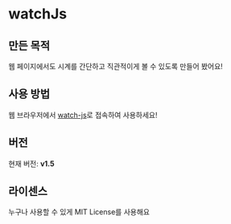 # watchJs

## 만든 목적
웹 페이지에서도 시계를 간단하고 직관적이게 볼 수 있도록 만들어 봤어요!

## 사용 방법
웹 브라우저에서 [watch-js](https://watch-js.netlify.app)로 접속하여 사용하세요!

## 버전
현재 버전: **v1.5**

## 라이센스
누구나 사용할 수 있게 MIT License를 사용해요
